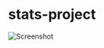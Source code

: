 # stats-project
![Screenshot](https://user-images.githubusercontent.com/105333508/167765992-be333fab-6977-4221-a0ec-898bf9e97605.png)
